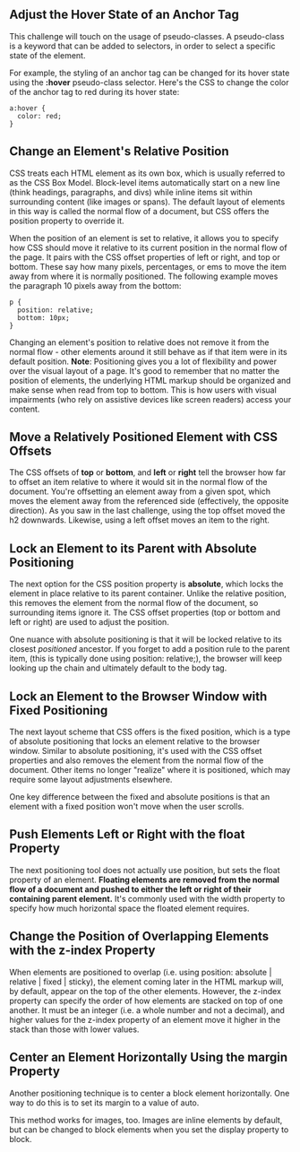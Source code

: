 ## Adjust the Hover State of an Anchor Tag
This challenge will touch on the usage of pseudo-classes. A pseudo-class is a keyword that can be added to selectors, in order to select a specific state of the element.

For example, the styling of an anchor tag can be changed for its hover state using the **:hover** pseudo-class selector. Here's the CSS to change the color of the anchor tag to red during its hover state:
```
a:hover {
  color: red;
}
```

## Change an Element's Relative Position
CSS treats each HTML element as its own box, which is usually referred to as the CSS Box Model. Block-level items automatically start on a new line (think headings, paragraphs, and divs) while inline items sit within surrounding content (like images or spans). The default layout of elements in this way is called the normal flow of a document, but CSS offers the position property to override it.

When the position of an element is set to relative, it allows you to specify how CSS should move it relative to its current position in the normal flow of the page. It pairs with the CSS offset properties of left or right, and top or bottom. These say how many pixels, percentages, or ems to move the item away from where it is normally positioned. The following example moves the paragraph 10 pixels away from the bottom:
```
p {
  position: relative;
  bottom: 10px;
}
```

Changing an element's position to relative does not remove it from the normal flow - other elements around it still behave as if that item were in its default position. **Note**: Positioning gives you a lot of flexibility and power over the visual layout of a page. It's good to remember that no matter the position of elements, the underlying HTML markup should be organized and make sense when read from top to bottom. This is how users with visual impairments (who rely on assistive devices like screen readers) access your content.

## Move a Relatively Positioned Element with CSS Offsets
The CSS offsets of **top** or **bottom**, and **left** or **right** tell the browser how far to offset an item relative to where it would sit in the normal flow of the document. You're offsetting an element away from a given spot, which moves the element away from the referenced side (effectively, the opposite direction). As you saw in the last challenge, using the top offset moved the h2 downwards. Likewise, using a left offset moves an item to the right.


## Lock an Element to its Parent with Absolute Positioning
The next option for the CSS position property is **absolute**, which locks the element in place relative to its parent container. Unlike the relative position, this removes the element from the normal flow of the document, so surrounding items ignore it. The CSS offset properties (top or bottom and left or right) are used to adjust the position.

One nuance with absolute positioning is that it will be locked relative to its closest *positioned* ancestor. If you forget to add a position rule to the parent item, (this is typically done using position: relative;), the browser will keep looking up the chain and ultimately default to the body tag.

## Lock an Element to the Browser Window with Fixed Positioning
The next layout scheme that CSS offers is the fixed position, which is a type of absolute positioning that locks an element relative to the browser window. Similar to absolute positioning, it's used with the CSS offset properties and also removes the element from the normal flow of the document. Other items no longer "realize" where it is positioned, which may require some layout adjustments elsewhere.

One key difference between the fixed and absolute positions is that an element with a fixed position won't move when the user scrolls.

## Push Elements Left or Right with the float Property
The next positioning tool does not actually use position, but sets the float property of an element. **Floating elements are removed from the normal flow of a document and pushed to either the left or right of their containing parent element.** It's commonly used with the width property to specify how much horizontal space the floated element requires.

## Change the Position of Overlapping Elements with the z-index Property
When elements are positioned to overlap (i.e. using position: absolute | relative | fixed | sticky), the element coming later in the HTML markup will, by default, appear on the top of the other elements. However, the z-index property can specify the order of how elements are stacked on top of one another. It must be an integer (i.e. a whole number and not a decimal), and higher values for the z-index property of an element move it higher in the stack than those with lower values.

## Center an Element Horizontally Using the margin Property
Another positioning technique is to center a block element horizontally. One way to do this is to set its margin to a value of auto.

This method works for images, too. Images are inline elements by default, but can be changed to block elements when you set the display property to block.



